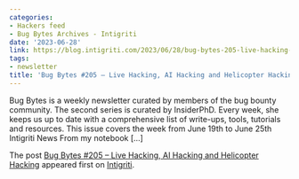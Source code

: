 ```yaml
---
categories:
- Hackers feed
- Bug Bytes Archives - Intigriti
date: '2023-06-28'
link: https://blog.intigriti.com/2023/06/28/bug-bytes-205-live-hacking-ai-hacking-and-helicopter-hacking/
tags:
- newsletter
title: 'Bug Bytes #205 – Live Hacking, AI Hacking and Helicopter Hackinga'
---
```


<p>Bug Bytes is a weekly newsletter curated by members of the bug bounty community. The second series is curated by InsiderPhD. Every week, she keeps us up to date with a comprehensive list of write-ups, tools, tutorials and resources. This issue covers the week from June 19th to June 25th Intigriti News From my notebook [&#8230;]</p> <p>The post <a href="https://blog.intigriti.com/2023/06/28/bug-bytes-205-live-hacking-ai-hacking-and-helicopter-hacking/" rel="nofollow">Bug Bytes #205 &#8211; Live Hacking, AI Hacking and Helicopter Hacking</a> appeared first on <a href="https://blog.intigriti.com" rel="nofollow">Intigriti</a>.</p>
